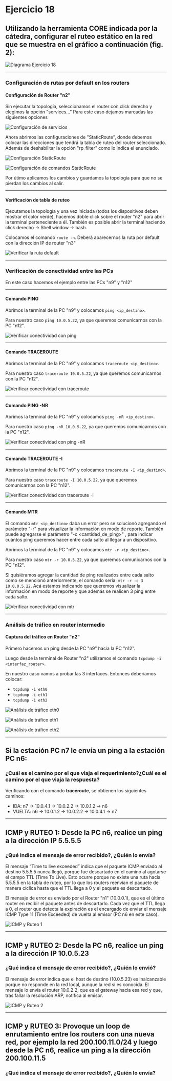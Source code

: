 # Ejercicio 18

## Utilizando la herramienta CORE indicada por la cátedra, configurar el ruteo estático en la red que se muestra en el gráfico a continuación (fig. 2):

![Diagrama Ejercicio 18](/Recursos-practica2/1-ruteo-estatico.png)

---

### Configuración de rutas por default en los routers

#### Configuración de Router "n2"

Sin ejecutar la topología, seleccionamos el router con click derecho y elegimos la opción "services..."
Para este caso dejamos marcadas las siguientes opciones

![Configuración de servicios](/Recursos-practica2/configuracion-services.png)

Ahora abrimos las configuraciones de "StaticRoute", donde debemos colocar las direcciones que tendrá la tabla de ruteo del router seleccionado. Además de deshabilitar la opción "rp_filter" como lo indica el enunciado.

![Configuración StaticRoute](/Recursos-practica2/configuracion-static-route.png)

![Configuración de comandos StaticRoute](/Recursos-practica2/configuracion-static-route-comandos.png)

Por útimo aplicamos los cambios y guardamos la topología para que no se pierdan los cambios al salir.

---

#### Verificación de tabla de ruteo

Ejecutamos la topología y una vez iniciada (todos los dispositivos deben mostrar el color verde), hacemos doble click sobre el router "n2" para abrir la terminal perteneciente a él. También es posible abrir la terminal haciendo click derecho -> Shell window -> bash.

Colocamos el comando `route -n`. Deberá aparecernos la ruta por default con la dirección IP de router "n3"

![Verificar la ruta default](/Recursos-practica2/verificar-ruta-default.png)

---

### Verificación de conectividad entre las PCs

En este caso hacemos el ejemplo entre las PCs "n9" y "n12"

---

#### Comando PING

Abrimos la terminal de la PC "n9" y colocamos `ping <ip_destino>`.

Para nuestro caso `ping 10.0.5.22`, ya que queremos comunicarnos con la PC "n12".

![Verificar conectividad con ping](/Recursos-practica2/verificar-conectividad-ping.png)

---

#### Comando TRACEROUTE

Abrimos la terminal de la PC "n9" y colocamos `traceroute <ip_destino>`.

Para nuestro caso `traceroute 10.0.5.22`, ya que queremos comunicarnos con la PC "n12".

![Verificar conectividad con traceroute](/Recursos-practica2/verificar-conectividad-traceroute.png)

---

#### Comando PING -NR

Abrimos la terminal de la PC "n9" y colocamos `ping -nR <ip_destino>`.

Para nuestro caso `ping -nR 10.0.5.22`, ya que queremos comunicarnos con la PC "n12".

![Verificar conectividad con ping -nR](/Recursos-practica2/verificar-conectividad-ping-nR.png)

---

#### Comando TRACEROUTE -I

Abrimos la terminal de la PC "n9" y colocamos `traceroute -I <ip_destino>`.

Para nuestro caso `traceroute -I 10.0.5.22`, ya que queremos comunicarnos con la PC "n12".

![Verificar conectividad con traceroute -I](/Recursos-practica2/verificar-conectividad-traceroute-I.png)

---

#### Comando MTR
El comando `mtr <ip_destino>` daba un error pero se solucionó agregando el parámetro "-r" para visualizar la información en modo de reporte. También puede agregarse el parámetro "-c <cantidad_de_ping>" , para indicar cuántos ping queremos hacer entre cada salto al llegar a un dispositivo.

Abrimos la terminal de la PC "n9" y colocamos `mtr -r <ip_destino>`.

Para nuestro caso `mtr -r 10.0.5.22`, ya que queremos comunicarnos con la PC "n12".

Si quisiéramos agregar la cantidad de ping realizados entre cada salto como se mencionó anteriormente, el comando sería: `mtr -r -c 3 10.0.0.5.22`. Acá estamos indicando que queremos visualizar la información en modo de reporte y que además se realicen 3 ping entre cada salto.

![Verificar conectividad con mtr](/Recursos-practica2/verificar-conectividad-mtr.png)

---

### Análisis de tráfico en router intermedio

#### Captura del tráfico en Router "n2"

Primero hacemos un ping desde la PC "n9" hacia la PC "n12".

Luego desde la terminal de Router "n2" utilizamos el comando `tcpdump -i <interfaz_router>`.

En nuestro caso vamos a probar las 3 interfaces. Entonces deberíamos colocar:

- `tcpdump -i eth0`
- `tcpdump -i eth1`
- `tcpdump -i eth2`

![Análisis de tráfico eth0](/Recursos-practica2/analisis-de-trafico-eth0.png)

![Análisis de tráfico eth1](/Recursos-practica2/analisis-de-trafico-eth1.png)

![Análisis de tráfico eth2](/Recursos-practica2/analisis-de-trafico-eth2.png)

---

## Si la estación PC n7 le envía un ping a la estación PC n6:

### ¿Cuál es el camino por el que viaja el requerimiento?¿Cuál es el camino por el que viaja la respuesta?

Verificando con el comando **traceroute**, se obtienen los siguientes caminos:

- IDA: n7 → 10.0.4.1 → 10.0.2.2 → 10.0.1.2 → n6
- VUELTA: n6 → 10.0.1.2 → 10.0.2.2 → 10.0.4.1 → n7

---

## ICMP y RUTEO 1: Desde la PC n6, realice un ping a la dirección IP 5.5.5.5

### ¿Qué indica el mensaje de error recibido?, ¿Quién lo envía?

El mensaje “Time to live exceeded” indica que el paquete ICMP enviado al destino 5.5.5.5 nunca llegó, porque fue descartado en el camino al agotarse el campo TTL (Time To Live). Esto ocurre porque no existe una ruta hacia 5.5.5.5 en la tabla de ruteo, por lo que los routers reenvían el paquete de manera cíclica hasta que el TTL llega a 0 y el paquete es descartado.

El mensaje de error es enviado por el Router "n1" (10.0.0.1), que es el último router en recibir el paquete antes de descartarlo.
Cada vez que el TTL llega a 0, el router que detecta la expiración es el encargado de enviar el mensaje ICMP Type 11 (Time Exceeded) de vuelta al emisor (PC n6 en este caso).

![ICMP y Ruteo 1](/Recursos-practica2/ICMP-Y-Ruteo-1.png)

---

## ICMP y RUTEO 2: Desde la PC n6, realice un ping a la dirección IP 10.0.5.23

### ¿Qué indica el mensaje de error recibido?, ¿Quién lo envió?

El mensaje de error indica que el host de destino (10.0.5.23) es inalcanzable porque no responde en la red local, aunque la red sí es conocida. El mensaje lo envía el router 10.0.2.2, que es el gateway hacia esa red y que, tras fallar la resolución ARP, notifica al emisor.

![ICMP y Ruteo 2](/Recursos-practica2/ICMP-Y-Ruteo-2.png)

---

## ICMP y RUTEO 3: Provoque un loop de enrutamiento entre los routers con una nueva red, por ejemplo la red 200.100.11.0/24 y luego desde la PC n6, realice un ping a la dirección 200.100.11.5

### ¿Qué indica el mensaje de error recibido?, ¿Quién lo envía?


